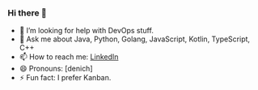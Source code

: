 ### Hi there 👋

<!--
**d9nchik/d9nchik** is a ✨ _special_ ✨ repository because its `README.md` (this file) appears on your GitHub profile.

Here are some ideas to get you started:

- 🔭 I’m currently working on ...
- 🌱 I’m currently learning ...
- 👯 I’m looking to collaborate on ...-->
- 🤔 I’m looking for help with DevOps stuff.
- 💬 Ask me about Java, Python, Golang, JavaScript, Kotlin, TypeScript, C++
- 📫 How to reach me: <a href="https://www.linkedin.com/in/d9nich/" target=_blank>LinkedIn</a>
- 😄 Pronouns: [denich]
- ⚡ Fun fact: I prefer Kanban.

